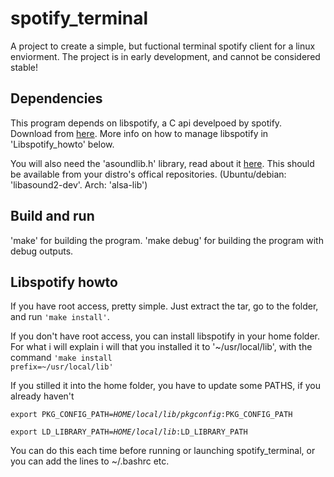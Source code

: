 spotify_terminal
================
A project to create a simple, but fuctional terminal spotify client for a linux enviorment. 
The project is in early development, and cannot be considered stable!

Dependencies
------------
This program depends on libspotify, a C api develpoed by spotify. 
Download from [here](https://developer.spotify.com/technologies/libspotify/#libspotify-downloads).
More info on how to manage libspotify in 'Libspotify_howto' below.

You will also need the 'asoundlib.h' library, read about it [here](http://www.alsa-project.org/alsa-doc/alsa-lib/files.html).
This should be available from your distro's offical repositories.
(Ubuntu/debian: 'libasound2-dev'. Arch: 'alsa-lib')

Build and run
-------------
'make' for building the program. 'make debug' for building the program with debug outputs.

Libspotify howto
----------------
If you have root access, pretty simple. Just extract the tar, go to the folder, and run 
<code>'make install'</code>.

If you don't have root access, you can install libspotify in your home folder. For what i will explain i will
that you installed it to '~/usr/local/lib', with the command
<code>'make install prefix=~/usr/local/lib'</code> 

If you stilled it into the home folder, you have to update some PATHS, if you already haven't

<code>export PKG_CONFIG_PATH=$HOME/local/lib/pkgconfig:$PKG_CONFIG_PATH</code>

<code>export LD_LIBRARY_PATH=$HOME/local/lib:$LD_LIBRARY_PATH</code>

You can do this each time before running or launching spotify_terminal, or you can add the lines
to ~/.bashrc etc.
